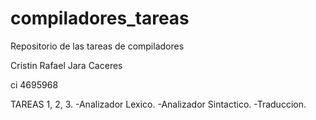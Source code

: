 # compiladores_tareas
Repositorio de las tareas de compiladores

Cristin Rafael Jara Caceres

ci 4695968

TAREAS 1, 2, 3.
-Analizador Lexico.
-Analizador Sintactico.
-Traduccion.
